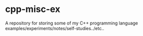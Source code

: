 # cpp-misc-ex
A repository for storing some of my C++ programming language examples/experiments/notes/self-studies../etc..
